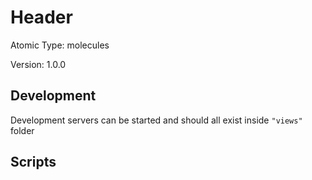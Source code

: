 # Header

Atomic Type: molecules

Version: 1.0.0

## Development

Development servers can be started and should all exist inside `"views"` folder

## Scripts
